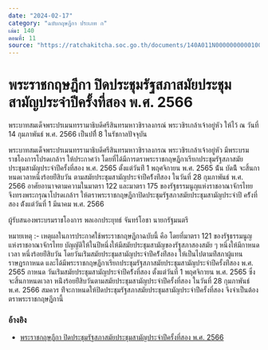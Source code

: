 ```yaml
---
date: "2024-02-17"
category: "ฉบับกฤษฎีกา ประเภท ก"
เล่ม: 140
ตอนที่: 11
source: "https://ratchakitcha.soc.go.th/documents/140A011N0000000000100.pdf"
---
```


# พระราชกฤษฎีกา ปิดประชุมรัฐสภาสมัยประชุมสามัญประจำปีครั้งที่สอง พ.ศ. 2566

พระบาทสมเด็จพระปรเมนทรรามาธิบดีศรีสินทรมหาวชิราลงกรณ์ พระวชิรเกล้าเจ้าอยู่หัว
ให้ไว้ ณ วันที่ 14 กุมภาพันธ์ พ.ศ. 2566
เป็นปทีี่ 8 ในรัชกาลปัจจุบัน

พระบาทสมเด็จพระปรเมนทรรามาธิบดีศรีสินทรมหาวชิราลงกรณ พระวชิรเกล้าเจ้าอยู่หัว
มีพระบรมราชโองการโปรดเกล้าฯ ให้ประกาศว่า โดยที่ได้มีการตราพระราชกฤษฎีกาเรียกประชุมรัฐสภาสมัยประชุมสามัญประจำปีครั้งที่สอง
พ.ศ. 2565 ตั้งแต่วันท่ี 1 พฤศจิกายน พ.ศ. 2565 น้ัน บัดน้ี จะสิ้นกาหนดเวลาหนึ่งร้อยย่ีสิบวัน ตามสมัยประชุมสามัญประจำปีคร้ังท่ีสอง ในวันที่ 28 กุมภาพันธ์ พ.ศ. 2566
อาศัยอานาจตามความในมาตรา 122 และมาตรา 175 ของรัฐธรรมนูญแห่งราชอาณาจักรไทย จึงทรงพระกรุณาโปรดเกล้าฯ ให้ตราพระราชกฤษฎีกาปิดประชุมรัฐสภาสมัยประชุมสามัญประจำปี คร้ังที่สอง ต้ังแต่วันที่ 1 มีนาคม พ.ศ. 2566

ผู้รับสนองพระบรมราชโองการ พลเอกประยุทธ์ จันทร์โอชา
นายกรัฐมนตรี

หมายเหตุ :- เหตุผลในการประกาศใช้พระราชกฤษฎีกาฉบับนี้ คือ โดยที่มาตรา 121 ของรัฐธรรมนูญ แห่งราชอาณาจักรไทย บัญญัติให้ในปีหนึ่งให้มีสมัยประชุมสามัญของรัฐสภาสองสมัย ๆ หนึ่งให้มีกาหนดเวลา หนึ่งร้อยย่ีสิบวัน โดยวันเร่ิมสมัยประชุมสามัญประจำปีคร้ังท่ีสอง ให้เป็นไปตามท่ีสภาผู้แทนราษฎรกาหนด และได้มีพระราชกฤษฎีกาเรียกประชุมรัฐสภาสมัยประชุมสามัญประจำปีครั้งท่ีสอง พ.ศ. 2565 กาหนด วันเร่ิมสมัยประชุมสามัญประจำปีคร้ังที่สอง ตั้งแต่วันที่ 1 พฤศจิกายน พ.ศ. 2565 ซึ่งจะสิ้นกาหนดเวลา หน่ึงร้อยย่ีสิบวันตามสมัยประชุมสามัญประจำปีครั้งที่สอง ในวันที่ 28 กุมภาพันธ์ พ.ศ. 2566 สมควร ท่ีจะกาหนดให้ปิดประชุมรัฐสภาสมัยประชุมสามัญประจำปีครั้งที่สอง จึงจำเป็นต้องตราพระราชกฤษฎีกานี้

### อ้างอิง

- [พระราชกฤษฎีกา ปิดประชุมรัฐสภาสมัยประชุมสามัญประจำปีครั้งที่สอง พ.ศ. 2566](https://ratchakitcha.soc.go.th/documents/140A011N0000000000100.pdf)
